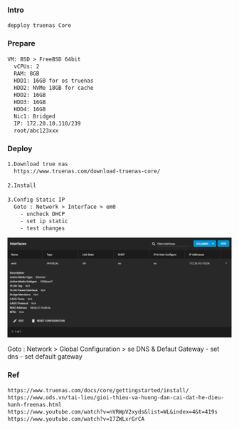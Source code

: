 ### Intro
    depploy truenas Core

### Prepare
    VM: BSD > FreeBSD 64bit
      vCPUs: 2
      RAM: 8GB
      HDD1: 16GB for os truenas
      HDD2: NVMe 18GB for cache
      HDD2: 16GB
      HDD3: 16GB
      HDD4: 16GB
      Nic1: Bridged
      IP: 172.20.10.110/239
      root/abc123xxx

### Deploy
    1.Download true nas
      https://www.truenas.com/download-truenas-core/

    2.Install
    
    3.Config Static IP
      Goto : Network > Interface > em0
        - uncheck DHCP
        - set ip static
        - test changes
   <p align="center"><img src="https://github.com/hieunt84/play-truenas/blob/master/images/config-network.PNG" /></p>
      Goto : Network > Global Configuration > se DNS & Defaut Gateway
        - set dns
        - set default gateway      
    
### Ref
    https://www.truenas.com/docs/core/gettingstarted/install/
    https://www.ods.vn/tai-lieu/gioi-thieu-va-huong-dan-cai-dat-he-dieu-hanh-freenas.html
    https://www.youtube.com/watch?v=nVRWpV2xyds&list=WL&index=4&t=419s
    https://www.youtube.com/watch?v=17ZWLxrGrCA
